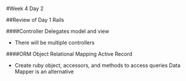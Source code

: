 #Week 4 Day 2

##Review of Day 1 Rails

####Controller
Delegates model and view
- There will be multiple controllers

####ORM
Object Relational Mapping
Active Record
- Create ruby object, accessors, and methods to access queries
Data Mapper is an alternative

